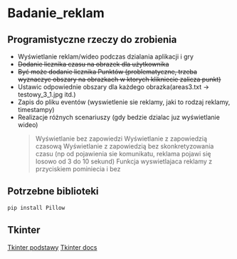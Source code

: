 # Badanie_reklam

## Programistyczne rzeczy do zrobienia
- Wyświetlanie reklam/wideo podczas dzialania aplikacji i gry
- ~~Dodanie licznika czasu na obrazek dla użytkownika~~
- ~~Być może dodanie licznika Punktów (problematyczne, trzeba wyznaczyc obszary na obrazkach w ktorych klikniecie zalicza punkt)~~
- Ustawic odpowiednie obszary dla każdego obrazka(areas3.txt -> testowy_3_1.jpg itd.)
- Zapis do pliku eventów (wyswietlenie sie reklamy, jaki to rodzaj reklamy, timestampy)
- Realizacje różnych scenariuszy (gdy bedzie dzialac juz wyświetlanie wideo)
	> Wyświetlanie bez zapowiedzi
	> Wyświetlanie z zapowiedzią czasową 
	> Wyświetlanie z zapowiedzią bez skonkretyzowania czasu (np od pojawienia sie komunikatu, reklama pojawi się losowo od 3 do 10 sekund)
	> Funkcja wyswietlajaca reklamy z przyciskiem pominiecia i bez

## Potrzebne biblioteki
```bash
pip install Pillow
```

## Tkinter
[Tkinter podstawy](https://www.geeksforgeeks.org/python-gui-tkinter/)
[Tkinter docs](https://docs.python.org/3/library/tkinter.html)